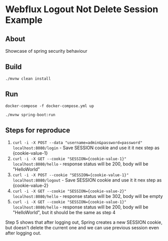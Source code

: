 # Webflux Logout Not Delete Session Example

## About
Showcase of spring security behaviour

## Build
`./mvnw clean install` 

## Run
`docker-compose -f docker-compose.yml up`

`./mvnw spring-boot:run`

## Steps for reproduce

1. `curl -i -X POST --data "username=admin&password=password" localhost:8080/login` - Save SESSION cookie and use it it nex step as {cookie-value-1}
2. `curl -i -X GET --cookie "SESSION={cookie-value-1}" localhost:8080/hello` - response status will be 200, body will be "HelloWorld"
3. `curl -i -X POST --cookie "SESSION={cookie-value-1}" localhost:8080/logout` -  Save SESSION cookie and use it it nex step as {cookie-value-2}
4. `curl -i -X GET --cookie "SESSION={cookie-value-2}" localhost:8080/hello` - response status will be 302, body will be empty
5. `curl -i -X GET --cookie "SESSION={cookie-value-1}" localhost:8080/hello` - response status will be 200, body will be "HelloWorld", but it should be the same as step 4

Step 5 shows that after logging out, Spring creates a new SESSION cookie, but doesn't delete the current one and we can use previous session even after logging out.
